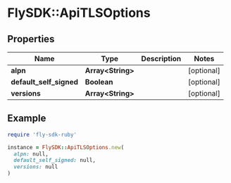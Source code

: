 # FlySDK::ApiTLSOptions

## Properties

| Name | Type | Description | Notes |
| ---- | ---- | ----------- | ----- |
| **alpn** | **Array&lt;String&gt;** |  | [optional] |
| **default_self_signed** | **Boolean** |  | [optional] |
| **versions** | **Array&lt;String&gt;** |  | [optional] |

## Example

```ruby
require 'fly-sdk-ruby'

instance = FlySDK::ApiTLSOptions.new(
  alpn: null,
  default_self_signed: null,
  versions: null
)
```

